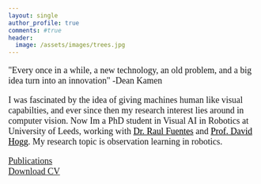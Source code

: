 ```yaml
---
layout: single
author_profile: true
comments: #true
header:
  image: /assets/images/trees.jpg
---
```


<font face="times" size="4" line-height:10>
<p>
"Every once in a while, a new technology, an old problem, and a big idea turn into an innovation"  
-Dean Kamen
</p>



<p>
I was fascinated by the idea of giving machines human like visual capabilties, and ever since then my research interest lies around in computer vision. Now Im a PhD student in Visual AI in Robotics at University of Leeds, working with  <a href="http://www.personal.leeds.ac.uk/~cenrf/"  style="color: black">Dr. Raul Fuentes</a> and <a href="https://engineering.leeds.ac.uk/staff/84/Professor_David_Hogg" style="color: black"> Prof. David Hogg</a>.
My research topic is observation learning in robotics.
</p>


<p>
<a href="https://scholar.google.com/citations?user=KbSrv50AAAAJ&hl=en" target="_blank">Publications</a>
<br>
<a href="https://drive.google.com/file/d/1Rwx2MajtInPPIl-aWiZGKblWiDaVduGg/view?usp=sharing" target="_blank">Download CV</a>
</p>
</font>
